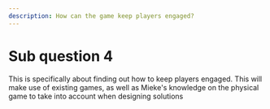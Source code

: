 ```yaml
---
description: How can the game keep players engaged?
---
```


# Sub question 4

This is specifically about finding out how to keep players engaged. This will make use of existing games, as well as Mieke's knowledge on the physical game to take into account when designing solutions
